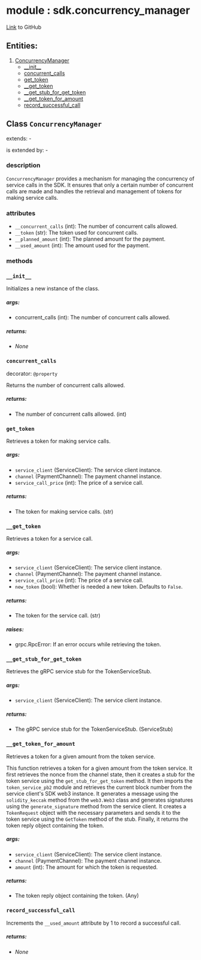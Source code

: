 
# module : sdk.concurrency_manager

[Link](https://github.com/singnet/snet-sdk-python/blob/master/snet/sdk/concurrency_manager.py) to GitHub

## Entities:
1. [ConcurrencyManager](#class-concurrencymanager)
   - [\_\_init\_\_](#init)
   - [concurrent_calls](#concurrent-calls)
   - [get_token](#get-token)
   - [__get_token](#gettoken)
   - [__get_stub_for_get_token](#get-stub-for-get-token)
   - [__get_token_for_amount](#get-token-for-amount)
   - [record_successful_call](#record-successful-call)

## Class `ConcurrencyManager`

extends: -

is extended by: -

### description

`ConcurrencyManager` provides a mechanism for managing the concurrency of service calls in the SDK. 
It ensures that only a certain number of concurrent calls are made and handles the retrieval and management 
of tokens for making service calls.

### attributes

- `__concurrent_calls` (int): The number of concurrent calls allowed.
- `__token` (str): The token used for concurrent calls.
- `__planned_amount` (int): The planned amount for the payment.
- `__used_amount` (int): The amount used for the payment.

### methods

### `__init__`

Initializes a new instance of the class.

##### args:

- concurrent_calls (int): The number of concurrent calls allowed.

##### returns:

- _None_

### `concurrent_calls`

decorator: `@property`

Returns the number of concurrent calls allowed.

##### returns:

- The number of concurrent calls allowed. (int)

### `get_token`

Retrieves a token for making service calls.

##### args:

- `service_client` (ServiceClient): The service client instance.
- `channel` (PaymentChannel): The payment channel instance.
- `service_call_price` (int): The price of a service call.

##### returns:

- The token for making service calls. (str)

### `__get_token`

Retrieves a token for a service call.

##### args:

- `service_client` (ServiceClient): The service client instance.
- `channel` (PaymentChannel): The payment channel instance.
- `service_call_price` (int): The price of a service call.
- `new_token` (bool): Whether is needed a new token. Defaults to `False`.

##### returns:

- The token for the service call. (str)

##### raises:

- grpc.RpcError: If an error occurs while retrieving the token.

### `__get_stub_for_get_token`

Retrieves the gRPC service stub for the TokenServiceStub.

##### args:

- `service_client` (ServiceClient): The service client instance.

##### returns:

- The gRPC service stub for the TokenServiceStub. (ServiceStub)

### `__get_token_for_amount`

Retrieves a token for a given amount from the token service.

This function retrieves a token for a given amount from the token service. It first retrieves the nonce
from the channel state, then it creates a stub for the token service using the `get_stub_for_get_token`
method. It then imports the `token_service_pb2` module and retrieves the current block number from the
service client's SDK web3 instance. It generates a message using the `solidity_keccak` method from the
`web3.Web3` class and generates signatures using the `generate_signature` method from the service client.
It creates a `TokenRequest` object with the necessary parameters and sends it to the token service using
the `GetToken` method of the stub. Finally, it returns the token reply object containing the token.

##### args:

- `service_client` (ServiceClient): The service client instance.
- `channel` (PaymentChannel): The payment channel instance.
- `amount` (int): The amount for which the token is requested.

##### returns:

- The token reply object containing the token. (Any)

### `record_successful_call`

Increments the `__used_amount` attribute by 1 to record a successful call.

##### returns:

- _None_

 